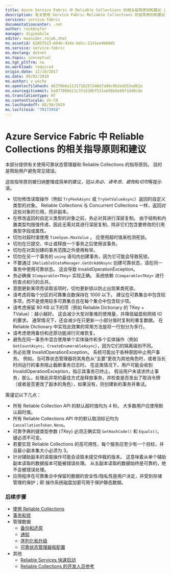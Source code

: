 ```yaml
---
title: Azure Service Fabric 中 Reliable Collections 的相关指导原则和建议 | Azure
description: 有关使用 Service Fabric Reliable Collections 的指导原则和建议
services: service-fabric
documentationcenter: .net
author: rockboyfor
manager: digimobile
editor: masnider,rajak,zhol
ms.assetid: 62857523-604b-434e-bd1c-2141ea4b00d1
ms.service: service-fabric
ms.devlang: dotnet
ms.topic: conceptual
ms.tgt_pltfrm: na
ms.workload: required
origin.date: 12/10/2017
ms.date: 09/02/2019
ms.author: v-yeche
ms.openlocfilehash: 86370b6a113171625f248d7a98c9b2ed2b3ad62a
ms.sourcegitcommit: ba87706b611c3fa338bf531ae56b5e68f1dd0cde
ms.translationtype: HT
ms.contentlocale: zh-CN
ms.lasthandoff: 08/30/2019
ms.locfileid: "70173958"
---
```

# <a name="guidelines-and-recommendations-for-reliable-collections-in-azure-service-fabric"></a>Azure Service Fabric 中 Reliable Collections 的相关指导原则和建议
本部分提供有关使用可靠状态管理器和 Reliable Collections 的指导原则。 目的是帮助用户避免常见错误。

这些指导原则被归纳整理成简单的建议，冠以*务必*、*请考虑*、*避免*和*切勿*等提示语。

* 切勿修改读取操作（例如 `TryPeekAsync` 或 `TryGetValueAsync`）返回的自定义类型的对象。 Reliable Collections 与 Concurrent Collections 一样，返回对这些对象的引用，而非副本。
* 在修改返回的自定义类型的对象之前，务必对其进行深层复制。 由于结构和内置类型均按值传递，因此无需对其进行深层复制，除非它们包含要修改的引用类型字段或属性。
* 切勿对超时值使用 `TimeSpan.MaxValue` 。 应使用超时值来检测死锁。
* 切勿在已提交、中止或释放一个事务之后使用该事务。
* 切勿在对其创建的事务范围之外使用枚举。
* 切勿在另一个事务的 `using` 语句内创建事务，因为它可能会导致死锁。
* 不要通过 `IReliableStateManager.GetOrAddAsync` 创建可靠状态，请在同一事务中使用可靠状态。 这会导致 InvalidOperationException。
* 务必确保 `IComparable<TKey>` 实现正确。 系统依赖 `IComparable<TKey>` 进行检查点和行的合并。
* 意图更新某项而读取该项时，切勿更新锁以防止出现某类死锁。
* 请考虑将每个分区的可靠集合数保持在 1000 以下。 建议在可靠集合中包含较多项，而不是使用较多可靠集合且在每个集合中包含较少项。
* 请考虑保留 80 KB 以下的项（例如 Reliable Dictionary 的 TKey + TValue）：越小越好。 这会减少大型对象堆的使用量，并降低磁盘和网络 IO 的要求。 通常情况下，还会减少在只更新一小部分值时复制的重复数据。 在 Reliable Dictionary 中实现此效果的常用方法是将一行划分为多行。
* 请考虑使用备份和还原功能进行灾难恢复。
* 避免在同一事务中混合使用单个实体操作和多个实体操作（例如 `GetCountAsync`、`CreateEnumerableAsync`），因为它们的隔离级别不同。
* 务必处理 InvalidOperationException。 系统可能出于各种原因中止用户事务。 例如，当可靠状态管理器将其角色从“主要”更改为其他角色时，或者当长时间运行的事务阻止截断事务日志时。 在这类情况下，用户可能会收到 InvalidOperationException，指示其事务已终止。 假设用户未请求终止事务，那么，处理此异常的最佳方式是释放事务，并检查是否发出了取消令牌（或者是否更改了副本的角色），如果没有，则创建新的事务并重试。  

需谨记以下几点：

* 所有 Reliable Collection API 的默认超时值均为 4 秒。 大多数用户应使用默认超时值。
* 所有 Reliable Collections API 中的默认取消标记均为 `CancellationToken.None`。
* 可靠字典的键类型参数 (*TKey*) 必须正确实现 `GetHashCode()` 和 `Equals()`。 键必须不可变。
* 若要实现 Reliable Collections 的高可用性，每个服务应至少有一个目标，并且最小副本集大小必须为 3。
* 针对辅助副本的读取操作可能会读取未提交仲裁的版本。
    这意味着从单个辅助副本读取的数据版本可能被错误处理。
    从主副本读取的数据始终是可靠的，绝不会被错误处理。
* 应用程序在可靠集合中保留的数据的安全性/隐私性是用户决定，并受到存储管理的保护；即 操作系统磁盘加密可用于保护静态数据。  

### <a name="next-steps"></a>后续步骤
* [使用 Reliable Collections](service-fabric-work-with-reliable-collections.md)
* [事务和锁](service-fabric-reliable-services-reliable-collections-transactions-locks.md)
* 管理数据
    * [备份和还原](service-fabric-reliable-services-backup-restore.md)
    * [通知](service-fabric-reliable-services-notifications.md)
    * [序列化和升级](service-fabric-application-upgrade-data-serialization.md)
    * [可靠状态管理器和配置](service-fabric-reliable-services-configuration.md)
* 其他
    * [Reliable Services 快速启动](service-fabric-reliable-services-quick-start.md)
    * [Reliable Collections 的开发人员参考](https://docs.azure.cn/dotnet/api/microsoft.servicefabric.data.collections?view=azure-dotnet#microsoft_servicefabric_data_collections)

<!-- Update_Description: update meta properties -->